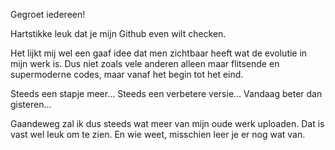 Gegroet iedereen!

Hartstikke leuk dat je mijn Github even wilt checken.

Het lijkt mij wel een gaaf idee dat men zichtbaar heeft
wat de evolutie in mijn werk is. Dus niet zoals vele
anderen alleen maar flitsende en supermoderne codes,
maar vanaf het begin tot het eind. 

Steeds een stapje meer...
Steeds een verbetere versie...
Vandaag beter dan gisteren...

Gaandeweg zal ik dus steeds wat meer van mijn oude werk 
uploaden. Dat is vast wel leuk om te zien. En wie weet, 
misschien leer je er nog wat van.

